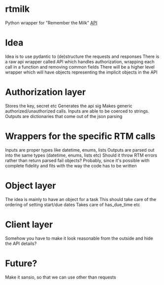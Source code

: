 # rtmilk
Python wrapper for "Remember the Milk" [API](https://www.rememberthemilk.com/services/api/)

# Idea
Idea is to use pydantic to (de)structure the requests and responses
There is a raw api wrapper called API which handles authorization, wrapping each call in a function and removing common fields
There will be a higher level wrapper which will have objects representing the implicit objects in the API

# Authorization layer
Stores the key, secret etc
Generates the api sig
Makes generic authorized/unauthorized calls. Inputs are able to be coerced to strings. Outputs are dictionaries that come out of the json parsing

# Wrappers for the specific RTM calls
Inputs are proper types like datetime, enums, lists
Outputs are parsed out into the same types (datetime, enums, lists etc)
Should it throw RTM errors rather than return parsed fail objects? Probably, since it's possible with complete fidelity and fits with the way the code has to be written

# Object layer
The idea is mainly to have an object for a task
This should take care of the ordering of setting start/due dates
Takes care of has_due_time etc

# Client layer
Somehow you have to make it look reasonable from the outside and hide the API details?

# Future?
Make it sansio, so that we can use other than requests
